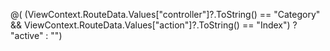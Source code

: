  @(
        (ViewContext.RouteData.Values["controller"]?.ToString() == "Category" 
        && ViewContext.RouteData.Values["action"]?.ToString() == "Index") 
        ? "active" : "")